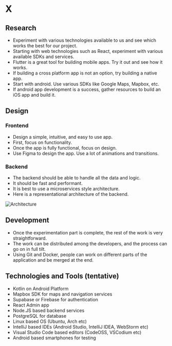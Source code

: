 # X

## Research

- Experiment with various technologies available to us and see which works the best for our project.
- Starting with web technologies such as React, experiment with various available SDKs and services.
- Flutter is a great tool for building mobile apps. Try it out and see how it works.
- If building a cross platform app is not an option, try building a native app.
- Start with android. Use various SDKs like Google Maps, Mapbox, etc.
- If android app development is a success, gather resources to build an iOS app and build it.

## Design

### Frontend

- Design a simple, intuitive, and easy to use app.
- First, focus on functionality.
- Once the app is fully functional, focus on design.
- Use Figma to design the app. Use a lot of animations and transitions.

### Backend

- The backend should be able to handle all the data and logic.
- It should be fast and performant.
- It is best to use a microservices style architecture.
- Here is a representational architecture of the backend.

![Architecture](https://i.postimg.cc/43LbsXQv/arch.png)

## Development

- Once the experimentation part is complete, the rest of the work is very straightforward.
- The work can be distributed among the developers, and the process can go on in full tilt.
- Using Git and Docker, people can work on different parts of the application and be merged at the end.

## Technologies and Tools (tentative)

- Kotlin on Android Platform
- Mapbox SDK for maps and navigation services
- Supabase or Firebase for authentication
- React Admin app
- Node.JS based backend services
- PostgreSQL for database
- Linux based OS (Ubuntu, Arch etc)
- IntelliJ based IDEs (Android Studio, IntelliJ IDEA, WebStorm etc)
- Visual Studio Code based editors (CodeOSS, VSCodium etc)
- Android based smartphones for testing
